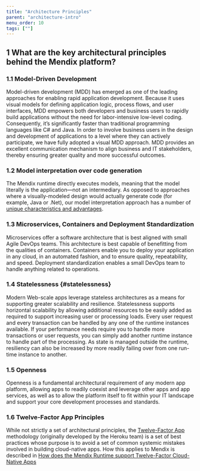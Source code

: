```yaml
---
title: "Architecture Principles"
parent: "architecture-intro"
menu_order: 10
tags: [""]
---
```


## 1 What are the key architectural principles behind the Mendix platform?

### 1.1 Model-Driven Development

Model-driven development (MDD) has emerged as one of the leading approaches for enabling rapid application development. Because it uses visual models for defining application logic, process flows, and user interfaces, MDD empowers both developers and business users to rapidly build applications without the need for labor-intensive low-level coding. Consequently, it’s significantly faster than traditional programming languages like C# and Java. In order to involve business users in the design and development of applications to a level where they can actively participate, we have fully adopted a visual MDD approach. MDD provides an excellent communication mechanism to align business and IT stakeholders, thereby ensuring greater quality and more successful outcomes.

### 1.2 Model interpretation over code generation

The Mendix runtime directly executes models, meaning that the model literally is the application—not an intermediary. As opposed to approaches where a visually-modeled design would actually generate code (for example, Java or .Net), our model interpretation approach has a number of [unique characteristics and advantages](architecture-runtime#model-execution).

### 1.3 Microservices, Containers and Deployment Standardization

Microservices offer a software architecture that is best aligned with small Agile DevOps teams. This architecture is best capable of benefitting from the qualities of containers. Containers enable you to deploy your application in any cloud, in an automated fashion, and to ensure quality, repeatability, and speed. Deployment standardization enables a small DevOps team to handle anything related to operations.

### 1.4 Statelessness {#statelessness}

Modern Web-scale apps leverage stateless architectures as a means for supporting greater scalability and resilience. Statelessness supports horizontal scalability by allowing additional resources to be easily added as required to support increasing user or processing loads. Every user request and every transaction can be handled by any one of the runtime instances available. If your performance needs require you to handle more transactions or user requests, you can simply add another runtime instance to handle part of the processing. As state is managed outside the runtime, resiliency can also be increased by more readily failing over from one run-time instance to another.

### 1.5 Openness

Openness is a fundamental architectural requirement of any modern app platform, allowing apps to readily coexist and leverage other apps and app services, as well as to allow the platform itself to fit within your IT landscape and support your core development processes and standards.

### 1.6 Twelve-Factor App Principles

While not strictly a set of architectural principles, the [Twelve-Factor App](https://12factor.net/) methodology (originally developed by the Heroku team) is a set of best practices whose purpose is to avoid a set of common systemic mistakes involved in building cloud-native apps. How this applies to Mendix is described in [How does the Mendix Runtime support Twelve-Factor Cloud-Native Apps](architecture-12-factor)
